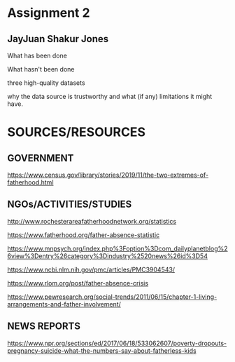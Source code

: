 # Assignment 2

## JayJuan Shakur Jones 




What has been done

What hasn't been done 



 three high-quality datasets 
 
 why the data source is trustworthy and what (if any) limitations it might have.



# SOURCES/RESOURCES 

## GOVERNMENT

https://www.census.gov/library/stories/2019/11/the-two-extremes-of-fatherhood.html


## NGOs/ACTIVITIES/STUDIES


http://www.rochesterareafatherhoodnetwork.org/statistics


https://www.fatherhood.org/father-absence-statistic

https://www.mnpsych.org/index.php%3Foption%3Dcom_dailyplanetblog%26view%3Dentry%26category%3Dindustry%2520news%26id%3D54


https://www.ncbi.nlm.nih.gov/pmc/articles/PMC3904543/


https://www.rlom.org/post/father-absence-crisis


https://www.pewresearch.org/social-trends/2011/06/15/chapter-1-living-arrangements-and-father-involvement/



## NEWS REPORTS 

https://www.npr.org/sections/ed/2017/06/18/533062607/poverty-dropouts-pregnancy-suicide-what-the-numbers-say-about-fatherless-kids


